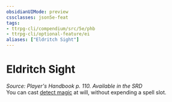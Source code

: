 ```yaml
---
obsidianUIMode: preview
cssclasses: json5e-feat
tags:
- ttrpg-cli/compendium/src/5e/phb
- ttrpg-cli/optional-feature/ei
aliases: ["Eldritch Sight"]
---
```

# Eldritch Sight
*Source: Player's Handbook p. 110. Available in the <span title='Systems Reference Document (5.1)'>SRD</span>*  
You can cast [detect magic](Misc%20Files/CLI/compendium/spells/detect-magic-xphb.md) at will, without expending a spell slot.